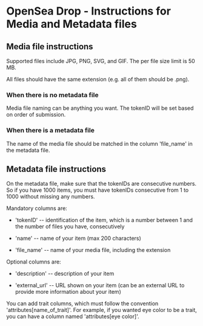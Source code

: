 # OpenSea Drop - Instructions for Media and Metadata files



## Media file instructions

Supported files include JPG, PNG, SVG, and GIF. The per file size limit is 50 MB.

All files should have the same extension (e.g. all of them should be .png).



### When there is no metadata file

Media file naming can be anything you want. The tokenID will be set based on order of submission.



### When there is a metadata file

The name of the media file should be matched in the column 'file_name' in the metadata file.





## Metadata file instructions



On the metadata file, make sure that the tokenIDs are consecutive numbers. So if you have 1000 items, you must have tokenIDs consecutive from 1 to 1000 without missing any numbers.



Mandatory columns are:

- 'tokenID' -- identification of the item, which is a number between 1 and the number of files you have, consecutively

- 'name' -- name of your item (max 200 characters)

- 'file_name' -- name of your media file, including the extension



Optional columns are:

- 'description' -- description of your item

- 'external_url' -- URL shown on your item (can be an external URL to provide more information about your item)

You can add trait columns, which must follow the convention 'attributes[name_of_trait]'. For example, if you wanted eye color to be a trait, you can have a column named 'attributes[eye color]'.



